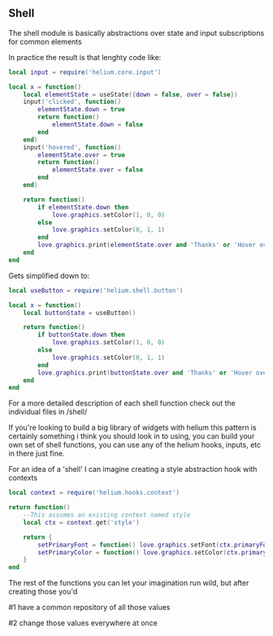## Shell

The shell module is basically abstractions over state and input subscriptions for common elements

In practice the result is that lenghty code like:

```lua
local input = require('helium.core.input')

local x = function()
	local elementState = useState({down = false, over = false})
	input('clicked', function()
		elementState.down = true
		return function()
			elementState.down = false
		end
	end)
	input('hovered', function()
		elementState.over = true
		return function()
			elementState.over = false
		end
	end)

	return function()
		if elementState.down then
			love.graphics.setColor(1, 0, 0)
		else
			love.graphics.setColor(0, 1, 1)
		end
		love.graphics.print(elementState.over and 'Thanks' or 'Hover over me!')
	end
end
```

Gets simplified down to:

```lua
local useButton = require('helium.shell.button')

local x = function()
	local buttonState = useButton()

	return function()
		if buttonState.down then
			love.graphics.setColor(1, 0, 0)
		else
			love.graphics.setColor(0, 1, 1)
		end
		love.graphics.print(buttonState.over and 'Thanks' or 'Hover over me!')
	end
end
```

For a more detailed description of each shell function check out the individual files in /shell/

If you're looking to build a big library of widgets with helium this pattern is certainly something i think you should look in to using, you can build your own set of shell functions, you can use any of the helium hooks, inputs, etc in there just fine.

For an idea of a 'shell' I can imagine creating a style abstraction hook with contexts

```lua
local context = require('helium.hooks.context')

return function()
	--This assumes an existing context named style
	local ctx = context.get('style')

	return {
		setPrimaryFont = function() love.graphics.setFont(ctx.primaryFont) end,
		setPrimaryColor = function() love.graphics.setColor(ctx.primaryColor) end,
	}
end
```

The rest of the functions you can let your imagination run wild, but after creating those you'd 

#1 have a common repository of all those values

#2 change those values everywhere at once